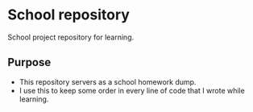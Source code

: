 # School repository
School project repository for learning.

## Purpose
- This repository servers as a school homework dump.
- I use this to keep some order in every line of code that I wrote while learning.
